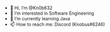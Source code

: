 - 👋 Hi, I’m @Kn0b632
- 👀 I’m interested in Software Engineering
- 🌱 I’m currently learning Java
- 📫 How to reach me: Discord (Knobus#6246)

